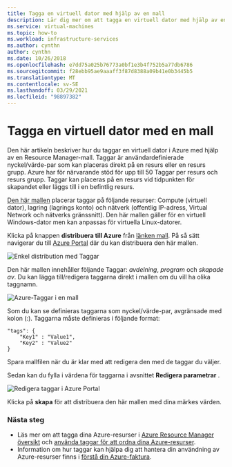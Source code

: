 ```yaml
---
title: Tagga en virtuell dator med hjälp av en mall
description: Lär dig mer om att tagga en virtuell dator med hjälp av en mall.
ms.service: virtual-machines
ms.topic: how-to
ms.workload: infrastructure-services
ms.author: cynthn
author: cynthn
ms.date: 10/26/2018
ms.openlocfilehash: e7dd75a025b76773a0bf1e3b4f752b5a77db6786
ms.sourcegitcommit: f28ebb95ae9aaaff3f87d8388a09b41e0b3445b5
ms.translationtype: MT
ms.contentlocale: sv-SE
ms.lasthandoff: 03/29/2021
ms.locfileid: "98897382"
---
```

# <a name="tagging-a-vm-using-a-template"></a>Tagga en virtuell dator med en mall

Den här artikeln beskriver hur du taggar en virtuell dator i Azure med hjälp av en Resource Manager-mall. Taggar är användardefinierade nyckel/värde-par som kan placeras direkt på en resurs eller en resurs grupp. Azure har för närvarande stöd för upp till 50 Taggar per resurs och resurs grupp. Taggar kan placeras på en resurs vid tidpunkten för skapandet eller läggs till i en befintlig resurs.

[Den här mallen](https://github.com/Azure/azure-quickstart-templates/tree/master/101-vm-tags) placerar taggar på följande resurser: Compute (virtuell dator), lagring (lagrings konto) och nätverk (offentlig IP-adress, Virtual Network och nätverks gränssnitt). Den här mallen gäller för en virtuell Windows-dator men kan anpassas för virtuella Linux-datorer.

Klicka på knappen **distribuera till Azure** från [länken mall](https://github.com/Azure/azure-quickstart-templates/tree/master/101-vm-tags). På så sätt navigerar du till [Azure Portal](https://portal.azure.com/) där du kan distribuera den här mallen.

![Enkel distribution med Taggar](./media/tag/deploy-to-azure-tags.png)

Den här mallen innehåller följande Taggar: *avdelning*, *program* och *skapade av*. Du kan lägga till/redigera taggarna direkt i mallen om du vill ha olika taggnamn.

![Azure-Taggar i en mall](./media/tag/azure-tags-in-a-template.png)

Som du kan se definieras taggarna som nyckel/värde-par, avgränsade med kolon (:). Taggarna måste definieras i följande format:

```config
"tags": {
    "Key1" : "Value1",
    "Key2" : "Value2"
}
```

Spara mallfilen när du är klar med att redigera den med de taggar du väljer.

Sedan kan du fylla i värdena för taggarna i avsnittet **Redigera parametrar** .

![Redigera taggar i Azure Portal](./media/tag/edit-tags-in-azure-portal.png)

Klicka på **skapa** för att distribuera den här mallen med dina märkes värden.

### <a name="next-steps"></a>Nästa steg

- Läs mer om att tagga dina Azure-resurser i [Azure Resource Manager översikt](../azure-resource-manager/management/overview.md) och [använda taggar för att ordna dina Azure-resurser](../azure-resource-manager/management/tag-resources.md).
- Information om hur taggar kan hjälpa dig att hantera din användning av Azure-resurser finns i [förstå din Azure-faktura](../cost-management-billing/understand/review-individual-bill.md).
